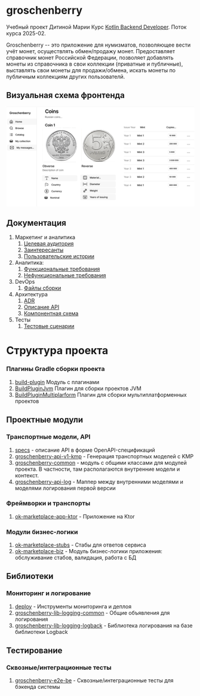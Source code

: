 # groschenberry

Учебный проект Дитиной Марии
Курс [Kotlin Backend Developer](https://otus.ru/lessons/kotlin/).
Поток курса 2025-02.

Groschenberry -- это приложение для нумизматов, позволяющее вести учёт монет, осуществлять обмен/продажу монет. 
Предоставляет справочник монет Российской Федерации, позволяет добавлять монеты из справочника в свои коллекции (приватные и публичные), 
выставлять свои монеты для продажи/обмена, искать монеты по публичным коллекциям других пользователй.

## Визуальная схема фронтенда

![Макет фронта](imgs/design-layout.png)

## Документация

1. Маркетинг и аналитика
    1. [Целевая аудитория](./docs/01-biz/01-target-audience.md)
    2. [Заинтересанты](./docs/01-biz/02-stakeholders.md)
    3. [Пользовательские истории](./docs/01-biz/03-bizreq.md)
2. Аналитика:
    1. [Функциональные требования](./docs/02-analysis/01-functional-requiremens.md)
    2. [Нефункциональные требования](./docs/02-analysis/02-nonfunctional-requirements.md)
3. DevOps
   1. [Файлы сборки](./deploy)
4. Архитектура
   1. [ADR](./docs/04-architecture/01-adrs.md)
   2. [Описание API](./docs/04-architecture/02-api.md)
   3. [Компонентная схема](./docs/04-architecture/03-arch.md)
5. Тесты
   1. [Тестовые сценарии](./docs/05-testing/01-tests-list.md)

# Структура проекта

### Плагины Gradle сборки проекта

1. [build-plugin](build-plugin) Модуль с плагинами
2. [BuildPluginJvm](build-plugin/src/main/kotlin/BuildPluginJvm.kt) Плагин для сборки проектов JVM
2. [BuildPluginMultiplarform](build-plugin/src/main/kotlin/BuildPluginMultiplatform.kt) Плагин для сборки
   мультиплатформенных проектов

## Проектные модули

### Транспортные модели, API

1. [specs](specs) - описание API в форме OpenAPI-спецификаций
2. [groschenberry-api-v1-kmp](groschenberry-be/groschenberry-api-v1-kmp) - Генерация транспортных моделей с KMP
3. [groschenberry-common](groschenberry-be/groschenberry-common) - модуль с общими классами для модулей проекта. В
   частности, там располагаются внутренние модели и контекст.
4. [groschenberry-api-log](groschenberry-be/groschenberry-api-log) - Маппер между внутренними моделями и
   моделями логирования первой версии

### Фреймворки и транспорты

1. [ok-marketplace-app-ktor](ok-marketplace-be/ok-marketplace-app-ktor) - Приложение на Ktor

### Модули бизнес-логики

1. [ok-marketplace-stubs](ok-marketplace-be/ok-marketplace-stubs) - Стабы для ответов сервиса
2. [ok-marketplace-biz](ok-marketplace-be/ok-marketplace-biz) - Модуль бизнес-логики приложения: обслуживание стабов,
   валидация, работа с БД

## Библиотеки

### Мониторинг и логирование

1. [deploy](deploy) - Инструменты мониторинга и деплоя
2. [groschenberry-lib-logging-common](ok-marketplace-libs/ok-marketplace-lib-logging-common) - Общие объявления для
   логирования
3. [groschenberry-lib-logging-logback](ok-marketplace-libs/ok-marketplace-lib-logging-logback) - Библиотека логирования
   на базе библиотеки Logback

## Тестирование

### Сквозные/интеграционные тесты

1. [groschenberry-e2e-be](ok-marketplace-tests/ok-marketplace-e2e-be) - Сквозные/интеграционные тесты для бэкенда
   системы
